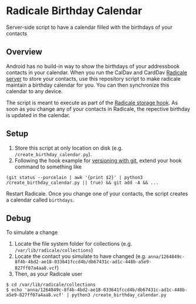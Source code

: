 # Radicale Birthday Calendar
Server-side script to have a calendar filled with the birthdays of your contacts

## Overview

Android has no build-in way to show the birthdays of your addressbook contacts in your calendar. When you run the CalDav and CardDav [Radicale server](https://radicale.org) to store your contacts, use this repository script to make radicale maintain a birthday calendar for you. You can then synchronize this calendar to any device.

The script is meant to execute as part of the [Radicale storage hook](https://radicale.org/v3.html#versioning-with-git). As soon as you change any of your contacts in Radicale, the repective birthday is updated in the calendar.

## Setup

1. Store this script at only location on disk (e.g. `/create_birthday_calendar.py`).
2. Following the hook example for [versioning with git](https://radicale.org/v3.html#versioning-with-git), extend your hook command to something like
```
(git status --porcelain | awk '{print $2}' | python3 /create_birthday_calendar.py || true) && git add -A && ...
```

Restart Radicale. Once you change one of your contacts, the script creates a calendar called `birthdays`.

## Debug

To simulate a change
1. Locate the file system folder for collections (e.g. `/var/lib/radicale/collections`)
2. Locate the contact you simulate to have changed (e.g. `anna/1264849c-8f4b-4bd2-ae18-033641fccd4b/db67431c-ad1c-448b-a5e9-827ff07a4aa8.vcf`)
3. Then, as your Radicale user
```
$ cd /var/lib/radicale/collections
$ echo 'anna/1264849c-8f4b-4bd2-ae18-033641fccd4b/db67431c-ad1c-448b-a5e9-827ff07a4aa8.vcf' | python3 /create_birthday_calendar.py
```
